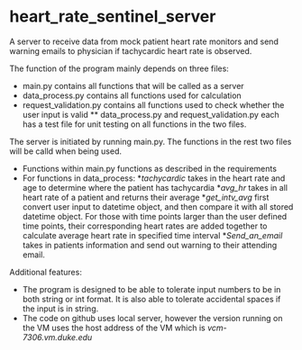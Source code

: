 # heart_rate_sentinel_server
A server to receive data from mock patient heart rate monitors and send warning emails to physician if tachycardic heart rate is observed.

The function of the program mainly depends on three files:
* main.py contains all functions that will be called as a server
* data_process.py contains all functions used for calculation 
* request_validation.py contains all functions used to check whether
the user input is valid
** data_process.py and request_validation.py each has a test file for unit
testing on all functions in the two files.
 
The server is initiated by running main.py. The functions in the rest two files will be calld
when being used.

* Functions within main.py functions as described in the requirements
* For functions in data_process:
    **tachycardic* takes in the heart rate and age to determine where the patient
    has tachycardia
    **avg_hr* takes in all heart rate of a patient and returns their average
    **get_intv_avg* first convert user input to datetime object, and then compare
    it with all stored datetime object. For those with time points larger than the 
    user defined time points, their corresponding heart rates are added together to
    calculate average heart rate in specified time interval
    **Send_an_email* takes in patients information and send out warning to their
    attending email.

Additional features:
* The program is designed to be able to tolerate input numbers
to be in both string or int format. It is also able to tolerate accidental spaces
if the input is in string.
* The code on github uses local server, however the version running on the VM uses
the host address of the VM which is _vcm-7306.vm.duke.edu_


